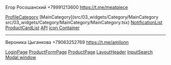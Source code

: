 Егор Росошанский 
+79991213600
https://t.me/meatpiece


[ProfileCategory](src/03_widgets/Category/ProfileCategory/ProfileCategory.tsx)
[MainCategory](src/03_widgets/Category/MainCategory src/03_widgets/Category/MainCategory/MainCategory.tsx)
[NotificationList](src/03_widgets/NotificationList/ui/NotificationList.tsx)
[ProductCardList](src/03_widgets/ProductCardList/ui/ProductCardList.tsx)
[API](src/06_shared/api/api.ts)
[icon Container](src/06_shared/ui/Icon/Icon.tsx)

___________________________________________________________________________________________________

Вероника Цыганкова
 +79063252769 
https://t.me/amilonn


[LoginPage](src/02_pages/login/ui/LoginPage/LoginPage.tsx)
[ProductFormPage](src/02_pages/newProduct/ui/ProductFormPage.tsx)
[ProductPage](src/02_pages/product/ui/ProductPage/ProductPage.tsx)
[LayoutHeader](src/03_widgets/LayoutHeader/ui/LayoutHeader/LayoutHeader.tsx)
[InputSearch](src/04_features/search/ui/InputSearch.tsx)
[Modal window](src/06_shared/ui/Modal/Modal.tsx)